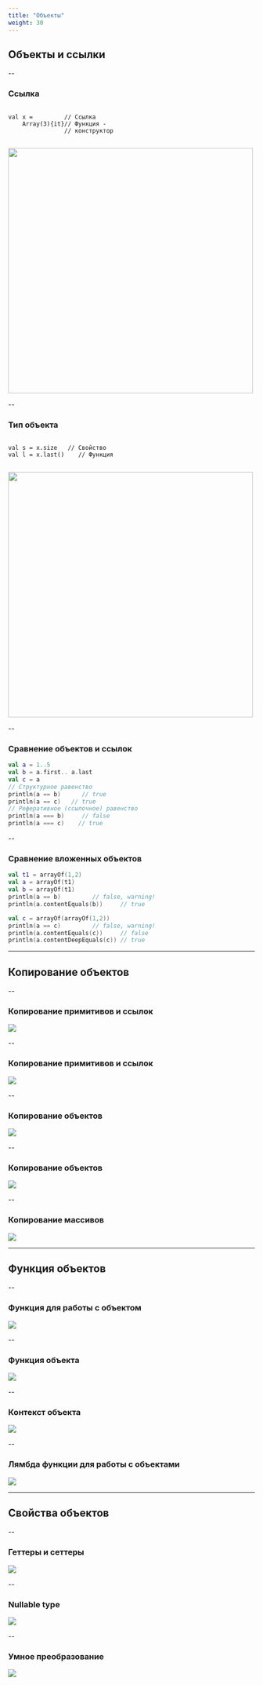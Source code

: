 ```yaml
---
title: "Объекты"
weight: 30
---
```



## Объекты и ссылки

--

### Ссылка

<div class="ea_container">
	<div class="ea_column">
	<pre class="kotlin"><code>
val x = 		// Ссылка
	Array(3){it}// Функция -
				// конструктор
	</code></pre>
	</div>
	<div class="ea_column">
		<img src = "../images/object/reference.svg", width=500>
	</div>
</div>

--

### Тип объекта

<div class="ea_container">
	<div class="ea_column">
<pre class="kotlin"><code>
val s = x.size 	 // Свойство
val l = x.last()	// Функция 
	</code></pre>
	</div>
	<div class="ea_column">
		<img src = "../images/object/type.svg", width=500>
	</div>
</div>

--

### Сравнение объектов и ссылок

```Kotlin
val a = 1..5
val b = a.first.. a.last
val c = a
// Структурное равенство
println(a == b) 	 // true
println(a == c)	  // true
// Реферативное (ссылочное) равенство
println(a === b)	 // false
println(a === c) 	// true
```

--

### Сравнение вложенных объектов

```Kotlin
val t1 = arrayOf(1,2)
val a = arrayOf(t1)
val b = arrayOf(t1)
println(a == b)         // false, warning!
println(a.contentEquals(b)) 	// true

val c = arrayOf(arrayOf(1,2))
println(a == c)         // false, warning!
println(a.contentEquals(c)) 	// false
println(a.contentDeepEquals(c)) // true
```

---

## Копирование объектов

--

### Копирование примитивов и ссылок

![](../images/object/primitiveCopy1.png)

--

### Копирование примитивов и ссылок

![](../images/object/primitiveCopy2.png)

--

### Копирование объектов

![](../images/object/objectCopy0.png)

--

### Копирование объектов

![](../images/object/objectCopy1.png)

--

### Копирование массивов

![](../images/object/arrayCopy.png)

---

## Функция объектов

--

### Функция для работы с объектом

![](../images/object/last1.png)

--

### Функция объекта

![](../images/object/last2.png)

--

### Контекст объекта

![](../images/object/context.png)


--

### Лямбда функции для работы с объектами

![](../images/object/letFun.png)

---

## Свойства объектов

--

### Геттеры и сеттеры

![](../images/object/getterSetter.png)

--

### Nullable type

![](../images/object/null.png)

--

### Умное преобразование

![](../images/object/smartCast.png)
